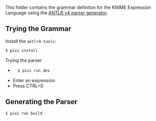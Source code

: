 This folder contains the grammar definiton for the KNIME Expression Language using the [ANTLR v4 parser generator](https://github.com/antlr/antlr4/blob/master/doc/getting-started.md).

## Trying the Grammar

Install the `antlr4-tools`:
```bash
$ pixi install
```

Trying the parser
* ```bash
    $ pixi run dev
    ```
* Enter an expression
* Press CTRL+D


## Generating the Parser

```bash
$ pixi run build
```